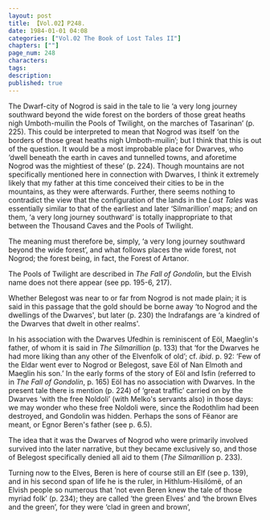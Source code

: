 ```yaml
---
layout: post
title: 【Vol.02】P248.
date: 1984-01-01 04:08
categories: ["Vol.02 The Book of Lost Tales II"]
chapters: [""]
page_num: 248
characters: 
tags: 
description: 
published: true
---
```


<p style="text-indent: 0;">
The Dwarf-city of Nogrod is said in the tale to lie ‘a very long journey southward beyond the wide forest on the borders of those great heaths nigh Umboth-muilin the Pools of Twilight, on the marches of Tasarinan’ (p. 225). This could be interpreted to mean that Nogrod was itself ‘on the borders of those great heaths nigh Umboth-muilin’; but I think that this is out of the question. It would be a most improbable place for Dwarves, who ‘dwell beneath the earth in caves and tunnelled towns, and aforetime Nogrod was the mightiest of these’ (p. 224). Though mountains are not specifically mentioned here in connection with Dwarves, I think it extremely likely that my father at this time conceived their cities to be in the mountains, as they were afterwards. Further, there seems nothing to contradict the view that the configuration of the lands in the <I>Lost Tales</I> was essentially similar to that of the earliest and later ‘Silmarillion’ maps; and on them, ‘a very long journey southward’ is totally inappropriate to that between the Thousand Caves and the Pools of Twilight.
</p>

The meaning must therefore be, simply, ‘a very long journey southward beyond the wide forest’, and what follows places the wide forest, not Nogrod; the forest being, in fact, the Forest of Artanor.

The Pools of Twilight are described in <I>The Fall of Gondolin</I>, but the Elvish name does not there appear (see pp. 195-6, 217).

Whether Belegost was near to or far from Nogrod is not made plain; it is said in this passage that the gold should be borne away ‘to Nogrod and the dwellings of the Dwarves', but later (p. 230) the Indrafangs are ‘a kindred of the Dwarves that dwelt in other realms'.

In his association with the Dwarves Ufedhin is reminiscent of Eöl, Maeglin's father, of whom it is said in <I>The Silmarillion</I> (p. 133) that ‘for the Dwarves he had more liking than any other of the Elvenfolk of old’; cf. <I>ibid</I>. p. 92: ‘Few of the Eldar went ever to Nogrod or Belegost, save Eöl of Nan Elmoth and Maeglin his son.’ In the early forms of the story of Eöl and Isfin (referred to in <I>The Fall of Gondolin</I>, p. 165) Eöl has no association with Dwarves. In the present tale there is mention (p. 224) of ‘great traffic’ carried on by the Dwarves ‘with the free Noldoli’ (with Melko's servants also) in those days: we may wonder who these free Noldoli were, since the Rodothlim had been destroyed, and Gondolin was hidden. Perhaps the sons of Fëanor are meant, or Egnor Beren's father (see p. 6.5).

The idea that it was the Dwarves of Nogrod who were primarily involved survived into the later narrative, but they became exclusively so, and those of Belegost specifically denied all aid to them (<I>The Silmarillion</I> p. 233).

Turning now to the Elves, Beren is here of course still an Elf (see p. 139), and in his second span of life he is the ruler, in Hithlum-Hisilómë, of an Elvish people so numerous that ‘not even Beren knew the tale of those myriad folk’ (p. 234); they are called ‘the green Elves' and ‘the brown Elves and the green’, for they were ‘clad in green and brown’,


